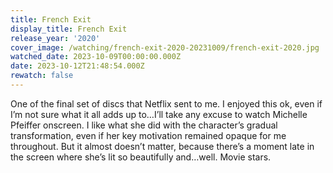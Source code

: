 ```yaml
---
title: French Exit
display_title: French Exit
release_year: '2020'
cover_image: /watching/french-exit-2020-20231009/french-exit-2020.jpg
watched_date: 2023-10-09T00:00:00.000Z
date: 2023-10-12T21:48:54.000Z
rewatch: false
---
```

One of the final set of discs that Netflix sent to me. I enjoyed this ok, even if I’m not sure what it all adds up to…I’ll take any excuse to watch Michelle Pfeiffer onscreen. I like what she did with the character’s gradual transformation, even if her key motivation remained opaque for me throughout. But it almost doesn’t matter, because there’s a moment late in the screen where she’s lit so beautifully and…well. Movie stars.

